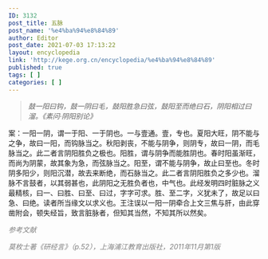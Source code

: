 ```yaml
---
ID: 3132
post_title: 五脉
post_name: '%e4%ba%94%e8%84%89'
author: Editor
post_date: 2021-07-03 17:13:22
layout: encyclopedia
link: 'http://kege.org.cn/encyclopedia/%e4%ba%94%e8%84%89'
published: true
tags: [ ]
categories: [ ]
---
```

<blockquote><em>鼓一阳曰钩，鼓一阴曰毛，鼓阳胜急曰弦，鼓阳至而绝曰石，阴阳相过曰溜。《素问·阴阳别论》</em></blockquote>
案：一阳一阴，谓一于阳、一于阴也。一与壹通。壹，专也。夏阳大旺，阴不能与之争，故曰一阳，而钩脉当之。秋阳剥丧，不能与阴争，则阴专，故曰一阴，而毛脉当之。此二者言阴阳胜负之极也。阳胜，谓与阴争而能胜阴也。春时阳虽渐旺，而尚为阴蒙，故其象为急，而弦脉当之。阳至，谓不能与阴争，故止曰至也。冬时阴多阳少，则阳沉潜，故去来断绝，而石脉当之。此二者言阴阳胜负之多少也。溜脉不言鼓者，以其弱甚也，此阴阳之无胜负者也，中气也。此经发明四时脏脉之义最精核，曰一、曰胜、曰至、曰过，字字可求。胜、至二字，义犹未了，故足以曰急、曰绝。读者所当缘文以求义也。王注误以一阳一阴牵合上文三焦与肝，由此穿凿附会，顿失经旨，致言脏脉者，但知其当然，不知其所以然矣。

<span style="color: #808080;"><em>参考文献</em></span>

<span style="color: #808080;"><em>莫枚士著《研经言》（p.52），上海浦江教育出版社，2011年11月第1版</em></span>